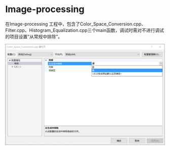 # Image-processing

在Image-processing
工程中，包含了Color_Space_Conversion.cpp、Filter.cpp、Histogram_Equalization.cpp三个main函数，调试时需对不进行调试的项目设置“从常规中排除”。

![Image text](https://raw.githubusercontent.com/ownia/Image-processing/master/Image_Processing/multi-main.png)
